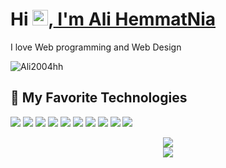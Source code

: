 # Hi <img src="https://media.giphy.com/media/hvRJCLFzcasrR4ia7z/giphy.gif" width="25px">,<a href="https://github.com/ali2004h-linux"> I'm Ali HemmatNia </a>


I love Web programming and Web Design

<a href="https://t.me/ali2004hh">
  <img align="left" alt="Ali2004hh" src="https://img.shields.io/badge/telegram-informational?style=flat&logo=telegram&logoColor=white&color=informational" />
</a>
<br>

## 🔧 My Favorite Technologies
![](https://img.shields.io/badge/_Os-_Windows-blue?style=plastic&logo=Windows)
![](https://img.shields.io/badge/_Ide-_Visual%20Studio-blue?style=plastic&logo=Visual-Studio)
![](https://img.shields.io/badge/_Lang-_Csharp-blue?style=plastic&logo=C%20Sharp)
![](https://img.shields.io/badge/_Code-_Java%20Script-blue?style=plastic&logo=Javascript)
![](https://img.shields.io/badge/_Code-_Asp.Net_Core-blue?style=plastic&logo=C%20Sharp)
![](https://img.shields.io/badge/_Code-_ReactJs-blue?style=plastic&logo=React)
![](https://img.shields.io/badge/_DB-_Sql%20Server-blue?style=plastic&logo=Microsoft%20sql%20server)
![](https://img.shields.io/badge/_Tools-_Docker-blue?style=plastic&logo=Docker)
![](https://img.shields.io/badge/_Tools-_Git-blue?style=plastic&logo=git)
![](https://img.shields.io/badge/_Code-_Python-green?style=plastic&logo=Python)

<div align="center" >
    <img src="https://github-readme-stats.vercel.app/api/top-langs/?username=ali2004h-linux&bg_color=20,5f2c82,49a09d&title_color=fff&text_color=fff&count_private=true">
    <br>
    <img src="https://github-readme-stats.vercel.app/api?username=ali2004h-linux&show_icons=true&bg_color=25,1A2980,26D0CE&title_color=fff&text_color=fff&count_private=true">
</div>

